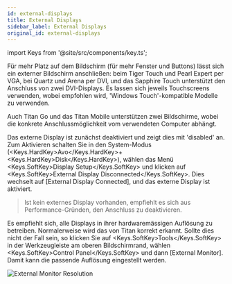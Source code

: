 ```yaml
---
id: external-displays
title: External Displays
sidebar_label: External Displays
original_id: external-displays
---
```


import Keys from '@site/src/components/key.ts';

Für mehr Platz auf dem Bildschirm (für mehr Fenster und Buttons) lässt
sich ein externer Bildschirm anschließen: beim Tiger Touch und Pearl
Expert per VGA, bei Quartz und Arena per DVI, und das Sapphire Touch
unterstützt den Anschluss von zwei DVI-Displays. Es lassen sich jeweils
Touchscreens verwenden, wobei empfohlen wird, 'Windows Touch'-kompatible
Modelle zu verwenden.

Auch Titan Go und das Titan Mobile unterstützen zwei Bildschirme, wobei
die konkrete Anschlussmöglichkeit vom verwendeten Computer abhängt.

Das externe Display ist zunächst deaktiviert und zeigt dies mit
'disabled' an. Zum Aktivieren schalten Sie in den System-Modus
(<Keys.HardKey>Avo</Keys.HardKey>+<Keys.HardKey>Disk</Keys.HardKey>), wählen das Menü <Keys.SoftKey>Display Setup</Keys.SoftKey> und klicken auf
<Keys.SoftKey>External Display Disconnected</Keys.SoftKey>. Dies wechselt auf \[External Display
Connected\], und das externe Display ist aktiviert.

>	Ist kein externes Display vorhanden, empfiehlt es sich aus
	Performance-Gründen, den Anschluss zu deaktivieren.

Es empfiehlt sich, alle Displays in ihrer hardwaremässigen Auflösung zu
betreiben. Normalerweise wird das von Titan korrekt erkannt. Sollte dies
nicht der Fall sein, so klicken Sie auf <Keys.SoftKey>Tools</Keys.SoftKey> in der Werkzeugleiste
am oberen Bildschirmrand, wählen <Keys.SoftKey>Control Panel</Keys.SoftKey> und dann \[External
Monitor\]. Damit kann die passende Auflösung eingestellt werden.

![External Monitor Resolution](/docs/images/External-Monitor-Resolution.png)


